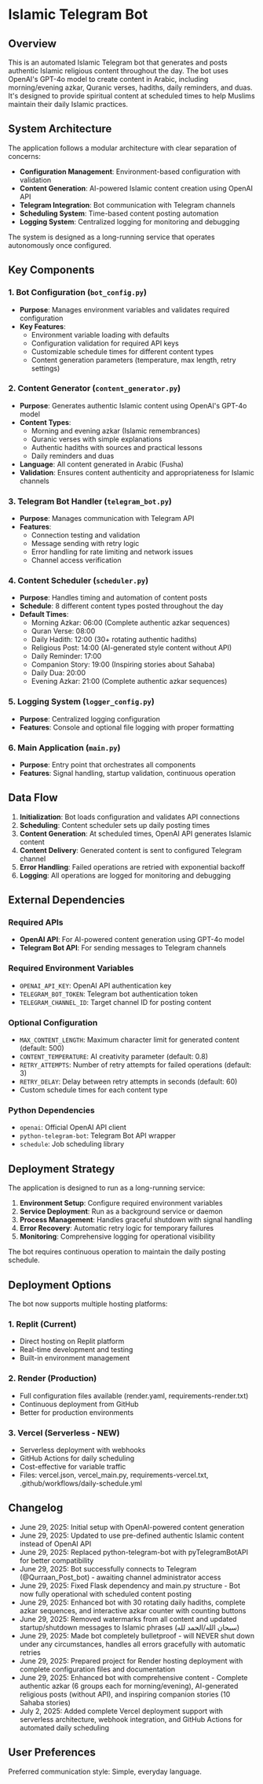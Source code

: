 # Islamic Telegram Bot

## Overview

This is an automated Islamic Telegram bot that generates and posts authentic Islamic religious content throughout the day. The bot uses OpenAI's GPT-4o model to create content in Arabic, including morning/evening azkar, Quranic verses, hadiths, daily reminders, and duas. It's designed to provide spiritual content at scheduled times to help Muslims maintain their daily Islamic practices.

## System Architecture

The application follows a modular architecture with clear separation of concerns:

- **Configuration Management**: Environment-based configuration with validation
- **Content Generation**: AI-powered Islamic content creation using OpenAI API
- **Telegram Integration**: Bot communication with Telegram channels
- **Scheduling System**: Time-based content posting automation
- **Logging System**: Centralized logging for monitoring and debugging

The system is designed as a long-running service that operates autonomously once configured.

## Key Components

### 1. Bot Configuration (`bot_config.py`)
- **Purpose**: Manages environment variables and validates required configuration
- **Key Features**: 
  - Environment variable loading with defaults
  - Configuration validation for required API keys
  - Customizable schedule times for different content types
  - Content generation parameters (temperature, max length, retry settings)

### 2. Content Generator (`content_generator.py`)
- **Purpose**: Generates authentic Islamic content using OpenAI's GPT-4o model
- **Content Types**:
  - Morning and evening azkar (Islamic remembrances)
  - Quranic verses with simple explanations
  - Authentic hadiths with sources and practical lessons
  - Daily reminders and duas
- **Language**: All content generated in Arabic (Fusha)
- **Validation**: Ensures content authenticity and appropriateness for Islamic channels

### 3. Telegram Bot Handler (`telegram_bot.py`)
- **Purpose**: Manages communication with Telegram API
- **Features**:
  - Connection testing and validation
  - Message sending with retry logic
  - Error handling for rate limiting and network issues
  - Channel access verification

### 4. Content Scheduler (`scheduler.py`)
- **Purpose**: Handles timing and automation of content posts
- **Schedule**: 8 different content types posted throughout the day
- **Default Times**:
  - Morning Azkar: 06:00 (Complete authentic azkar sequences)
  - Quran Verse: 08:00
  - Daily Hadith: 12:00 (30+ rotating authentic hadiths)
  - Religious Post: 14:00 (AI-generated style content without API)
  - Daily Reminder: 17:00
  - Companion Story: 19:00 (Inspiring stories about Sahaba)
  - Daily Dua: 20:00
  - Evening Azkar: 21:00 (Complete authentic azkar sequences)

### 5. Logging System (`logger_config.py`)
- **Purpose**: Centralized logging configuration
- **Features**: Console and optional file logging with proper formatting

### 6. Main Application (`main.py`)
- **Purpose**: Entry point that orchestrates all components
- **Features**: Signal handling, startup validation, continuous operation

## Data Flow

1. **Initialization**: Bot loads configuration and validates API connections
2. **Scheduling**: Content scheduler sets up daily posting times
3. **Content Generation**: At scheduled times, OpenAI API generates Islamic content
4. **Content Delivery**: Generated content is sent to configured Telegram channel
5. **Error Handling**: Failed operations are retried with exponential backoff
6. **Logging**: All operations are logged for monitoring and debugging

## External Dependencies

### Required APIs
- **OpenAI API**: For AI-powered content generation using GPT-4o model
- **Telegram Bot API**: For sending messages to Telegram channels

### Required Environment Variables
- `OPENAI_API_KEY`: OpenAI API authentication key
- `TELEGRAM_BOT_TOKEN`: Telegram bot authentication token
- `TELEGRAM_CHANNEL_ID`: Target channel ID for posting content

### Optional Configuration
- `MAX_CONTENT_LENGTH`: Maximum character limit for generated content (default: 500)
- `CONTENT_TEMPERATURE`: AI creativity parameter (default: 0.8)
- `RETRY_ATTEMPTS`: Number of retry attempts for failed operations (default: 3)
- `RETRY_DELAY`: Delay between retry attempts in seconds (default: 60)
- Custom schedule times for each content type

### Python Dependencies
- `openai`: Official OpenAI API client
- `python-telegram-bot`: Telegram Bot API wrapper
- `schedule`: Job scheduling library

## Deployment Strategy

The application is designed to run as a long-running service:

1. **Environment Setup**: Configure required environment variables
2. **Service Deployment**: Run as a background service or daemon
3. **Process Management**: Handles graceful shutdown with signal handling
4. **Error Recovery**: Automatic retry logic for temporary failures
5. **Monitoring**: Comprehensive logging for operational visibility

The bot requires continuous operation to maintain the daily posting schedule.

## Deployment Options

The bot now supports multiple hosting platforms:

### 1. Replit (Current)
- Direct hosting on Replit platform
- Real-time development and testing
- Built-in environment management

### 2. Render (Production)
- Full configuration files available (render.yaml, requirements-render.txt)
- Continuous deployment from GitHub
- Better for production environments

### 3. Vercel (Serverless - NEW)
- Serverless deployment with webhooks
- GitHub Actions for daily scheduling
- Cost-effective for variable traffic
- Files: vercel.json, vercel_main.py, requirements-vercel.txt, .github/workflows/daily-schedule.yml

## Changelog

- June 29, 2025: Initial setup with OpenAI-powered content generation
- June 29, 2025: Updated to use pre-defined authentic Islamic content instead of OpenAI API
- June 29, 2025: Replaced python-telegram-bot with pyTelegramBotAPI for better compatibility
- June 29, 2025: Bot successfully connects to Telegram (@Qurraan_Post_bot) - awaiting channel administrator access
- June 29, 2025: Fixed Flask dependency and main.py structure - Bot now fully operational with scheduled content posting
- June 29, 2025: Enhanced bot with 30 rotating daily hadiths, complete azkar sequences, and interactive azkar counter with counting buttons
- June 29, 2025: Removed watermarks from all content and updated startup/shutdown messages to Islamic phrases (سبحان الله/الحمد لله)
- June 29, 2025: Made bot completely bulletproof - will NEVER shut down under any circumstances, handles all errors gracefully with automatic retries
- June 29, 2025: Prepared project for Render hosting deployment with complete configuration files and documentation
- June 29, 2025: Enhanced bot with comprehensive content - Complete authentic azkar (6 groups each for morning/evening), AI-generated religious posts (without API), and inspiring companion stories (10 Sahaba stories)
- July 2, 2025: Added complete Vercel deployment support with serverless architecture, webhook integration, and GitHub Actions for automated daily scheduling

## User Preferences

Preferred communication style: Simple, everyday language.